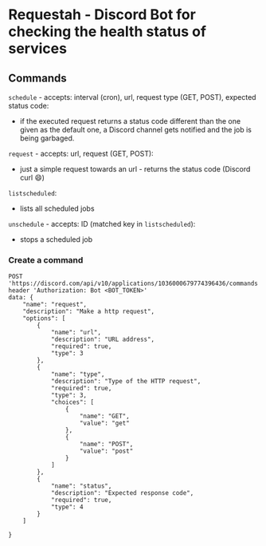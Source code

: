 # Requestah - Discord Bot for checking the health status of services

## Commands 
`schedule` - accepts: interval (cron), url, request type (GET, POST), expected status code:

- if the executed request returns a status code different than the one given as the default one, a Discord channel gets notified and the job is being garbaged. 


`request` - accepts: url, request (GET, POST):

- just a simple request towards an url - returns the status code (Discord curl 😄)

`listscheduled`: 
* lists all scheduled jobs  

`unschedule` - accepts: ID (matched key in `listscheduled`):
*  stops a scheduled job

### Create a command

```
POST 'https://discord.com/api/v10/applications/1036000679774396436/commands' 
header 'Authorization: Bot <BOT_TOKEN>' 
data: {
    "name": "request",
    "description": "Make a http request",
    "options": [
        {
            "name": "url",
            "description": "URL address",
            "required": true,
            "type": 3
        }, 
        {
            "name": "type",
            "description": "Type of the HTTP request",
            "required": true,
            "type": 3,
            "choices": [
                {
                    "name": "GET",
                    "value": "get"
                }, 
                {
                    "name": "POST",
                    "value": "post"
                }
            ]
        },
        {
            "name": "status",
            "description": "Expected response code",
            "required": true,
            "type": 4
        }
    ]

}
```
